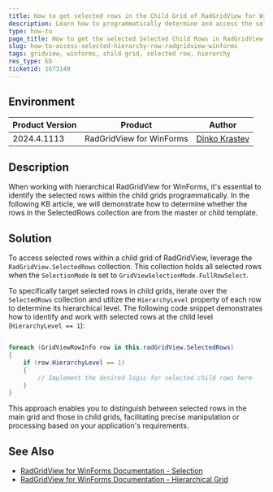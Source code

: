 ```yaml
---
title: How to get selected rows in the Child Grid of RadGridView for WinForms
description: Learn how to programmatically determine and access the selected row in a child grid within RadGridView for WinForms.
type: how-to
page_title: How to get the selected Selected Child Rows in RadGridView for WinForms
slug: how-to-access-selected-hierarchy-row-radgridview-winforms
tags: gridview, winforms, child grid, selected row, hierarchy
res_type: kb
ticketid: 1673149
---
```


## Environment

|Product Version|Product|Author|
|----|----|----|
|2024.4.1113|RadGridView for WinForms|[Dinko Krastev](https://www.telerik.com/blogs/author/dinko-krastev)|

## Description

When working with hierarchical RadGridView for WinForms, it's essential to identify the selected rows within the child grids programmatically. In the following KB article, we will demonstrate how to determine whether the rows in the SelectedRows collection are from the master or child template.

## Solution

To access selected rows within a child grid of RadGridView, leverage the `RadGridView.SelectedRows` collection. This collection holds all selected rows when the `SelectionMode` is set to `GridViewSelectionMode.FullRowSelect`.

To specifically target selected rows in child grids, iterate over the `SelectedRows` collection and utilize the `HierarchyLevel` property of each row to determine its hierarchical level. The following code snippet demonstrates how to identify and work with selected rows at the child level (`HierarchyLevel == 1`):

````C#

foreach (GridViewRowInfo row in this.radGridView.SelectedRows)
{
    if (row.HierarchyLevel == 1)
    {
        // Implement the desired logic for selected child rows here
    }
}

````

This approach enables you to distinguish between selected rows in the main grid and those in child grids, facilitating precise manipulation or processing based on your application's requirements.

## See Also

- [RadGridView for WinForms Documentation - Selection](https://docs.telerik.com/devtools/winforms/controls/gridview/selection/selection-basics)
- [RadGridView for WinForms Documentation - Hierarchical Grid](https://docs.telerik.com/devtools/winforms/controls/gridview/hierarchical-grid/hierarchical-grid)
